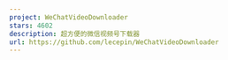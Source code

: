 ```yaml
---
project: WeChatVideoDownloader
stars: 4602
description: 超方便的微信视频号下载器
url: https://github.com/lecepin/WeChatVideoDownloader
---
```



